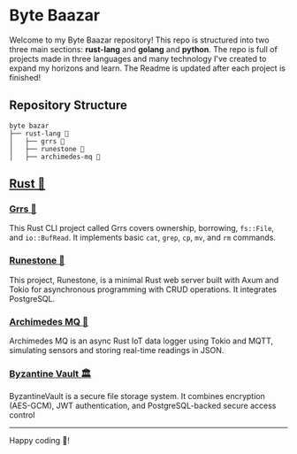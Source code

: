 # Byte Baazar
Welcome to my Byte Baazar repository! This repo is structured into two three main sections: **rust-lang** and **golang** and **python**. 
The repo is full of projects made in three languages and many technology I've created to expand my horizons and learn. 
The Readme is updated after each project is finished! 

## Repository Structure
```
byte bazar 
├── rust-lang 🦀
│   ├── grrs 🧨
│   ├── runestone 🗿
│   ├── archimedes-mq 🛀
```
## [Rust 🦀](./rust-lang) 

### [Grrs 🧨](./rust-lang/grrs)
This Rust CLI project called Grrs covers ownership, borrowing, `fs::File`, and `io::BufRead`. It implements basic `cat`, `grep`, `cp`, `mv`, and `rm` commands.

### [Runestone 🗿](./rust-lang/runestone)
This project, Runestone, is a minimal Rust web server built with Axum and Tokio for asynchronous programming with CRUD operations. It integrates PostgreSQL. 

### [Archimedes MQ 🛀](./rust-lang/archimedes-mq)
Archimedes MQ is an async Rust IoT data logger using Tokio and MQTT, simulating sensors and storing real-time readings in JSON.

### [Byzantine Vault 🏛️](./rust-lang/byzantine-vault/)
ByzantineVault is a secure file storage system. It combines encryption (AES-GCM), JWT authentication, and PostgreSQL-backed secure access control

---
Happy coding 🚀!
